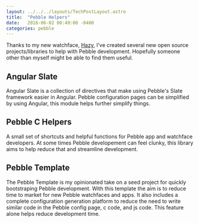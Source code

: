 ```yaml
---
layout: ../../../layouts/TechPostLayout.astro
title:  "Pebble Helpers"
date:   2016-06-02 00:49:00 -0400
categories: pebble
---
```


Thanks to my new watchface, [Hazy](http://bhdouglass.com/pebble/hazy.html),
I've created several new open source projects/libraries to help with Pebble
development. Hopefully someone other than myself might be able to find them useful.

## Angular Slate

Angular Slate is a collection of directives that make using Pebble's Slate
framework easier in Angular. Pebble configuration pages can be simplified by
using Angular, this module helps further simplify things.

## Pebble C Helpers

A small set of shortcuts and helpful functions for Pebble app and watchface
developers. At some times Pebble developement can feel clunky, this library aims
to help reduce that and streamline development.

## Pebble Template

The Pebble Template is my opinionated take on a seed project for quickly
bootstraping Pebble development. With this template the aim is to reduce time to
market for new Pebble watchfaces and apps. It also includes a complete
configuration generation platform to reduce the need to write similar code in
the Pebble config page, c code, and js code. This feature alone helps reduce
development time.
